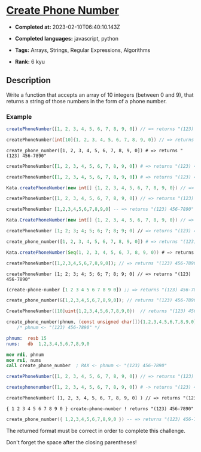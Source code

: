 # [Create Phone Number](https://www.codewars.com/kata/525f50e3b73515a6db000b83)

- **Completed at:** 2023-02-10T06:40:10.143Z

- **Completed languages:** javascript, python

- **Tags:** Arrays, Strings, Regular Expressions, Algorithms

- **Rank:** 6 kyu

## Description

Write a function that accepts an array of 10 integers (between 0 and 9), that returns a string of those numbers in the form of a phone number.

### Example

```javascript
createPhoneNumber([1, 2, 3, 4, 5, 6, 7, 8, 9, 0]) // => returns "(123) 456-7890"
```
```cpp
createPhoneNumber(int[10]{1, 2, 3, 4, 5, 6, 7, 8, 9, 0}) // => returns "(123) 456-7890"
```
```crystal
create_phone_number([1, 2, 3, 4, 5, 6, 7, 8, 9, 0]) # => returns "(123) 456-7890"
```
```ruby
createPhoneNumber([1, 2, 3, 4, 5, 6, 7, 8, 9, 0]) # => returns "(123) 456-7890"
```
```coffeescript
createPhoneNumber([1, 2, 3, 4, 5, 6, 7, 8, 9, 0]) # => returns "(123) 456-7890"
```
```java
Kata.createPhoneNumber(new int[] {1, 2, 3, 4, 5, 6, 7, 8, 9, 0}) // => returns "(123) 456-7890"
```
```dart
createPhoneNumber([1, 2, 3, 4, 5, 6, 7, 8, 9, 0]) // => returns "(123) 456-7890"
```
```haskell
createPhoneNumber [1,2,3,4,5,6,7,8,9,0] -- => returns "(123) 456-7890"
```
```csharp
Kata.CreatePhoneNumber(new int[] {1, 2, 3, 4, 5, 6, 7, 8, 9, 0}) // => returns "(123) 456-7890"
```
```fsharp
createPhoneNumber [1; 2; 3; 4; 5; 6; 7; 8; 9; 0] // => returns "(123) 456-7890"
```
```python
create_phone_number([1, 2, 3, 4, 5, 6, 7, 8, 9, 0]) # => returns "(123) 456-7890"
```
```scala
Kata.createPhoneNumber(Seq(1, 2, 3, 4, 5, 6, 7, 8, 9, 0)) # => returns "(123) 456-7890"
```
```php
createPhoneNumber([1,2,3,4,5,6,7,8,9,0]); // => returns "(123) 456-7890"
```
```f#
createPhoneNumber [1; 2; 3; 4; 5; 6; 7; 8; 9; 0] // => returns "(123) 456-7890"
```
```clojure
(create-phone-number [1 2 3 4 5 6 7 8 9 0]) ;; => returns "(123) 456-7890"
```
```rust
create_phone_number(&[1,2,3,4,5,6,7,8,9,0]); // returns "(123) 456-7890"
```
```go
CreatePhoneNumber([10]uint{1,2,3,4,5,6,7,8,9,0})  // returns "(123) 456-7890"
```
```c
create_phone_number(phnum, (const unsigned char[]){1,2,3,4,5,6,7,8,9,0});
    /* phnum <- "(123) 456-7890" */
```
```nasm
phnum:  resb 15
nums:   db  1,2,3,4,5,6,7,8,9,0

mov rdi, phnum
mov rsi, nums
call create_phone_number  ; RAX <- phnum <- "(123) 456-7890" 
```
```typescript
createPhoneNumber([1, 2, 3, 4, 5, 6, 7, 8, 9, 0]) // => returns "(123) 456-7890"
```
```julia
createphonenumber([1, 2, 3, 4, 5, 6, 7, 8, 9, 0]) # -> returns "(123) 456-7890"
```
```cfml
createPhoneNumber( [1, 2, 3, 4, 5, 6, 7, 8, 9, 0] ) // => returns "(123) 456-7890"
```
```factor
{ 1 2 3 4 5 6 7 8 9 0 } create-phone-number ! returns "(123) 456-7890"
```
```lua
create_phone_number({ 1,2,3,4,5,6,7,8,9,0 }) -- => returns "(123) 456-7890"
```

The returned format must be correct in order to complete this challenge.

Don't forget the space after the closing parentheses!
